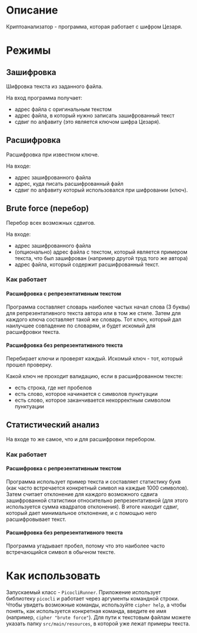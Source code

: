 # Описание
Криптоанализатор - программа, которая работает с шифром Цезаря.
# Режимы
## Зашифровка
Шифровка текста из заданного файла. 

На вход программа получает:
* адрес файла с оригинальным текстом
* адрес файла, в который нужно записать зашифрованный текст
* сдвиг по алфавиту (это является ключом шифра Цезаря).
## Расшифровка
Расшифровка при известном ключе. 

На входе:
* адрес зашифрованного файла
* адрес, куда писать расшифрованный файл
* сдвиг по алфавиту который использовался при шифровании (ключ).
## Brute force (перебор)
Перебор всех возможных сдвигов. 

На входе:
* адрес зашифрованного файла
* (опционально) адрес файла с текстом, который является примером текста, что был зашифрован (например другой труд того же автора)
* адрес файла, который содержит расшифрованный текст.

### Как работает
#### Расшифровка с репрезентативным текстом
Программа составляет словарь наиболее частых начал слова (3 буквы) для репрезентативного текста автора или в том же стиле. Затем для каждого ключа составляет такой же словарь. Тот ключ, который дал наилучшее
совпадение по словарям, и будет искомый для расшифровки текста.
#### Расшифровка без репрезентативного текста
Перебирает ключи и проверят каждый. Искомый ключ - тот, который прошел проверку.

Какой ключ не проходит валидацию, если в расшифрованном тексте:
* есть строка, где нет пробелов
* есть слово, которое начинается с символов пунктуации
* есть слово, которое заканчивается некорректным символом пунктуации
## Статистический анализ
На входе то же самое, что и для расшифровки перебором.
### Как работает
#### Расшифровка с репрезентативным текстом
Программа использует пример текста и составляет статистику букв (как часто встречается конкретный символ на каждые 1000 символов). Затем считает отклонение для каждого возможного сдвига зашифрованной 
статистики относительно репрезентативной (для этого используется сумма квадратов отклонения). В итоге находит сдвиг, который дает минимальное отклонение, и с помощью него расшифровывает текст.
#### Расшифровка без репрезентативного текста
Программа угадывает пробел, потому что это наиболее часто встречающийся символ в обычном тексте.
# Как использовать
Запускаемый класс - `PicocliRunner`. Приложение использует библиотеку `picocli` и работает через аргументы командной строки.
Чтобы увидеть возможные команды, используйте `cipher help`, а чтобы понять, как используется конкретная команда, введите ее имя (например, `cipher "brute force"`).
Для пути к текстовым файлам можете указать папку `src/main/resources`, в которой уже лежат примеры текста.
